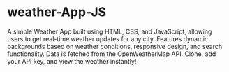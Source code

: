 # weather-App-JS
A simple Weather App built using HTML, CSS, and JavaScript, allowing users to get real-time weather updates for any city. Features dynamic backgrounds based on weather conditions, responsive design, and search functionality. Data is fetched from the OpenWeatherMap API. Clone, add your API key, and view the weather instantly!
